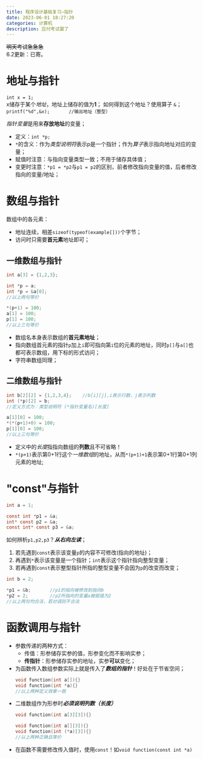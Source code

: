 ```yaml
---
title: 程序设计基础复习—指针
date: 2023-06-01 18:27:20
categories: 计算机
description: 应付考试罢了
---
```

~~明天考试急急急~~  
6.2更新：已寄。
# 地址与指针
`int x = 1;`    
x储存于某个*地址*，地址上储存的值为**1**；
如何得到这个地址？使用算子 `&`；    
`printf("%d",&x);       //输出地址（整型）`  
  
*指针变量*是用来**存放地址**的变量；
  - 定义：`int *p;`
  - `*`的含义：作为*类型说明符*表示p是一个指针；作为*算子*表示指向地址对应的变量；
  - 赋值时注意：与指向变量类型一致；不用于储存具体值；
  - 变更时注意：`*p1 = *p2`与`p1 = p2`的区别，前者修改指向变量的值，后者修改指向的变量/地址；  

# 数组与指针
数组中的各元素：
  - 地址连续，相差`sizeof(typeof(example[]))`个字节；
  - 访问时只需要**首元素**地址即可；  
## 一维数组与指针
```c
int a[3] = {1,2,3};

int *p = a;
int *p = &a[0];     
//以上两句等价

*(p+1) = 100;
a[1] = 100;
p[1] = 100;
//以上三句等价
```
- 数组名本身表示数组的**首元素地址**；  
- 指向数组首元素的指针`p`加上`i`即可指向第`i`位的元素的地址，同时`p[]`与`a[]`也都可表示数组，用下标的形式访问； 
- 字符串数组同理；
## 二维数组与指针
```c
int b[2][2] = {1,2,3,4};    //b[i][j],i表示行数，j表示列数
int (*p)[2] = b;
//定义方式为：类型说明符 (*指针变量名)[长度]

a[1][0] = 100;
*(*(p+1)+0) = 100;
p[1][0] = 100;
//以上三句等价
```
- 定义中的*长度*指指向数组的**列数**且不可省略！
- `*(p+1)`表示第0+1行这个*一维数组*的地址，从而`*(p+1)+1`表示第0+1行第0+1列元素的地址;  

# "const"与指针
```c
int a = 1;

const int *p1 = &a;
int* const p2 = &a;
const int* const p3 = &a;
```
如何辨析`p1,p2,p3`？***从右向左读***；
1. 若先遇到`const`表示该变量`p`的内容不可修改(指向的地址)；
2. 再遇到`*`表示该变量是一个指针；`int`表示这个指针指向整型变量；
3. 若再遇到`const`表示整型指针所指的整型变量不会因为`p`的改变而改变；
```c
int b = 2;

*p1 = &b;       //p1的指向被修改到指向b
*p2 = 2;        //p2所指向的变量a被赋值为2
//以上两句均合法，若对调则不合法
```
# 函数调用与指针
- 参数传递的两种方式：
  - 传值：形参储存实参的值，形参变化而不影响实参；
  - **传指针**：形参储存实参的地址，实参**可以**变化；
- 为函数传入数组参数实际上就是传入了***数组的指针***！好处在于节省空间；
  ```c
  void function(int a[]){}
  void function(int *a){}
  //以上两种定义效果一致
  ```
- 二维数组作为形参时***必须说明列数（长度）***
  ```c
  void function(int a[3][3]){}

  void function(int a[][3]){}
  void function(int (*a)[3]){}
  //以上两种正确且等价
  ```
- 在函数不需要修改传入值时，使用`const`！如`void function(const int *a)`